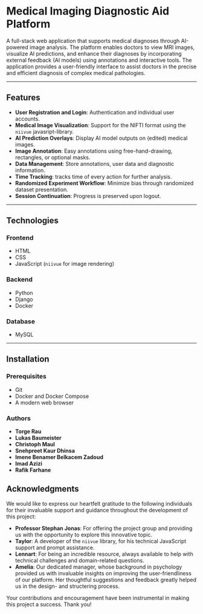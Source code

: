 # Medical Imaging Diagnostic Aid Platform

A full-stack web application that supports medical diagnoses through AI-powered image analysis. The platform enables doctors to view MRI images, visualize AI predictions, and enhance their diagnoses by incorporating external feedback (AI models) using annotations and interactive tools. The application provides a user-friendly interface to assist doctors in the precise and efficient diagnosis of complex medical pathologies.


---

## Features

- **User Registration and Login**: Authentication and individual user accounts.
- **Medical Image Visualization**: Support for the NIFTI format using the `niivue` javasript-library.
- **AI Prediction Overlays**: Display AI model outputs on (edited) medical images.
- **Image Annotation**: Easy annotations using free-hand-drawing, rectangles, or optional masks.
- **Data Management**: Store annotations, user data and diagnostic information.
- **Time Tracking**: tracks time of every action for further analysis.
- **Randomized Experiment Workflow**: Minimize bias through randomized dataset presentation.
- **Session Continuation**: Progress is preserved upon logout.

---

## Technologies  

### Frontend  
- HTML  
- CSS  
- JavaScript (`niivue` for image rendering)  

### Backend  
- Python  
- Django  
- Docker  

### Database  
- MySQL  

---

## Installation  

### Prerequisites
- Git  
- Docker and Docker Compose  
- A modern web browser  


### Authors  
- **Torge Rau** 
- **Lukas Baumeister**
- **Christoph Maul**
- **Snehpreet Kaur Dhinsa**
- **Imene Benamer Belkacem Zadoud**
- **Imad Azizi**
- **Rafik Farhane**

## Acknowledgments  

We would like to express our heartfelt gratitude to the following individuals for their invaluable support and guidance throughout the development of this project:  

- **Professor Stephan Jonas**: For offering the project group and providing us with the opportunity to explore this innovative topic.  
- **Taylor**: A developer of the `niivue` library, for his technical JavaScript support and prompt assistance.  
- **Lennart**: For being an incredible resource, always available to help with technical challenges and domain-related questions.  
- **Amelia**: Our dedicated manager, whose background in psychology provided us with invaluable insights on improving the user-friendliness of our platform. Her thoughtful suggestions and feedback greatly helped us in the design- and structering process.  

Your contributions and encouragement have been instrumental in making this project a success. Thank you!  


